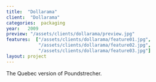 ```yaml
---
title:  "Dollarama"
client:  "Dollarama"
categories:  packaging
year:   2009
preview: "/assets/clients/dollarama/preview.jpg"
features:  ["/assets/clients/dollarama/feature01.jpg",
            "/assets/clients/dollarama/feature02.jpg",
            "/assets/clients/dollarama/feature03.jpg"]
layout: project            
---
```


The Quebec version of Poundstrecher.
